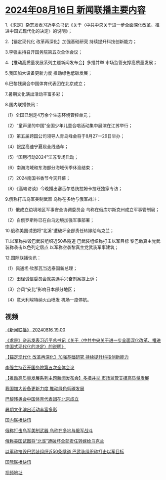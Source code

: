 # [2024年08月16日 新闻联播主要内容](https://tv.cctv.com/lm/xwlb/day/20240816.shtml)

1.《求是》杂志发表习近平总书记《关于〈中共中央关于进一步全面深化改革、推进中国式现代化的决定〉的说明》；

2.【锚定现代化 改革再深化】加强基础研究 持续提升科技创新能力；

3.李强主持召开国务院第五次全体会议；

4.【推动高质量发展系列主题新闻发布会】多措并举 市场监管支撑高质量发展；

5.我国加大设备更新力度 推动绿色低碳发展；

6.巴黎残奥会中国体育代表团在北京成立；

7.暑期文化演出活动丰富多彩；

8.国内联播快讯：

（1）全国已划定4万余个生态环境管控单元；

（2）“童声里的中国”全国少年儿童合唱活动集中展演在江苏举行；

（3）第五届跨国公司领导人青岛峰会将于8月27—29日举办；

（4）银昆高速宁夏段全线通车；

（5）“国聘行动2024”江苏专场启动；

（6）南海海域和东海部分海域伏季休渔结束；

（7）2024南国书香节今天开幕；

（8）《高端访谈》今晚播出塞舌尔总统拉姆卡拉旺独家专访；

9.俄称打击乌军美制武器 乌称在多地与俄军战斗：

（1）俄成立边境地区军事安全协调委员会 乌称在俄库尔斯克州成立军事管制局；

（2）白俄罗斯称已在白乌边境加强军事部署；

10.俄称美国试图将“北溪”遭破坏全部责任转嫁给乌克兰；

11.以军称摧毁巴武装组织近50条隧道 巴武装组织称打击以军目标 黎巴嫩真主党武装称袭击以色列定居点 以军称空袭黎真主党武装军事建筑；

12.国际联播快讯：

（1）佩通坦·钦那瓦当选泰国新总理；

（2）田径诚信委员会就美选手兴奋剂案提上诉；

（3）台风“安比”影响日本部分地区；

（4）意大利埃特纳火山喷发 机场一度停航。

## 视频

[《新闻联播》 20240816 19:00](https://tv.cctv.com/2024/08/16/VIDEur3crhyoByXqaqQZwstc240816.shtml)

[《求是》杂志发表习近平总书记《关于〈中共中央关于进一步全面深化改革、推进中国式现代化的决定〉的说明》](https://tv.cctv.com/2024/08/16/VIDEx4ie7wRQxaZwGJoRbsbj240816.shtml)

[【锚定现代化 改革再深化】加强基础研究 持续提升科技创新能力](https://tv.cctv.com/2024/08/16/VIDEugf0XzbU3rIJNniIH2q3240816.shtml)

[李强主持召开国务院第五次全体会议](https://tv.cctv.com/2024/08/16/VIDEMOd264pe3ZcNHIjXFbvK240816.shtml)

[【推动高质量发展系列主题新闻发布会】多措并举 市场监管支撑高质量发展](https://tv.cctv.com/2024/08/16/VIDEvc541bJEsm2vvQJmRMzr240816.shtml)

[我国加大设备更新力度 推动绿色低碳发展](https://tv.cctv.com/2024/08/16/VIDEuJ3w4VteSQT81tyQooXf240816.shtml)

[巴黎残奥会中国体育代表团在北京成立](https://tv.cctv.com/2024/08/16/VIDE8fBYtOdbNKF3XcKTQX0F240816.shtml)

[暑期文化演出活动丰富多彩](https://tv.cctv.com/2024/08/16/VIDE0oCcRCk8TdA5rU7oPEkU240816.shtml)

[国内联播快讯](https://tv.cctv.com/2024/08/16/VIDErm3YoLakZNvdfHyufaB1240816.shtml)

[俄称打击乌军美制武器 乌称在多地与俄军战斗](https://tv.cctv.com/2024/08/16/VIDEwWwLk7kHv4wSz22MBhL2240816.shtml)

[俄称美国试图将“北溪”遭破坏全部责任转嫁给乌克兰](https://tv.cctv.com/2024/08/16/VIDE3QqIECaLQnxcfChVVvxr240816.shtml)

[以军称摧毁巴武装组织近50条隧道 巴武装组织称打击以军目标](https://tv.cctv.com/2024/08/16/VIDEA3SL1jGyisJ5lNE14roh240816.shtml)

[国际联播快讯](https://tv.cctv.com/2024/08/16/VIDED4dm2xME3gwzF5tKWTDK240816.shtml)

[视频地址](https://tv.cctv.com/lm/xwlb/day/20240816.shtml) 

